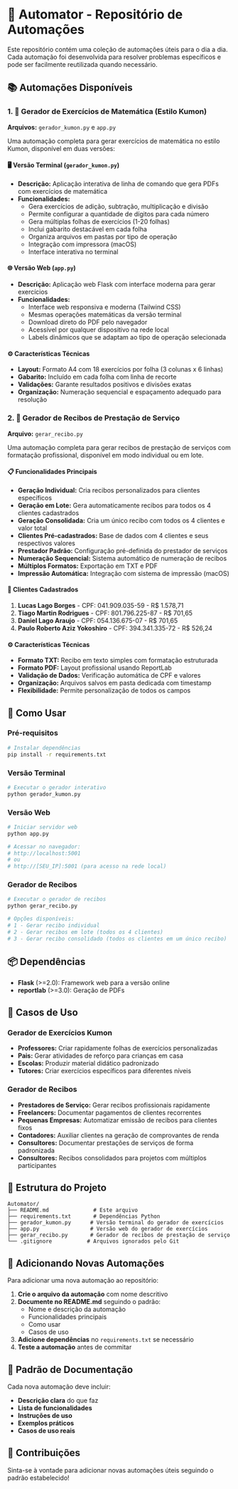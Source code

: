 # 🤖 Automator - Repositório de Automações

Este repositório contém uma coleção de automações úteis para o dia a dia. Cada automação foi desenvolvida para resolver problemas específicos e pode ser facilmente reutilizada quando necessário.

## 📚 Automações Disponíveis

### 1. 📝 Gerador de Exercícios de Matemática (Estilo Kumon)

**Arquivos:** `gerador_kumon.py` e `app.py`

Uma automação completa para gerar exercícios de matemática no estilo Kumon, disponível em duas versões:

#### 🖥️ Versão Terminal (`gerador_kumon.py`)
- **Descrição:** Aplicação interativa de linha de comando que gera PDFs com exercícios de matemática
- **Funcionalidades:**
  - Gera exercícios de adição, subtração, multiplicação e divisão
  - Permite configurar a quantidade de dígitos para cada número
  - Gera múltiplas folhas de exercícios (1-20 folhas)
  - Inclui gabarito destacável em cada folha
  - Organiza arquivos em pastas por tipo de operação
  - Integração com impressora (macOS)
  - Interface interativa no terminal

#### 🌐 Versão Web (`app.py`)
- **Descrição:** Aplicação web Flask com interface moderna para gerar exercícios
- **Funcionalidades:**
  - Interface web responsiva e moderna (Tailwind CSS)
  - Mesmas operações matemáticas da versão terminal
  - Download direto do PDF pelo navegador
  - Acessível por qualquer dispositivo na rede local
  - Labels dinâmicos que se adaptam ao tipo de operação selecionada

#### ⚙️ Características Técnicas
- **Layout:** Formato A4 com 18 exercícios por folha (3 colunas x 6 linhas)
- **Gabarito:** Incluído em cada folha com linha de recorte
- **Validações:** Garante resultados positivos e divisões exatas
- **Organização:** Numeração sequencial e espaçamento adequado para resolução

### 2. 🧾 Gerador de Recibos de Prestação de Serviço

**Arquivo:** `gerar_recibo.py`

Uma automação completa para gerar recibos de prestação de serviços com formatação profissional, disponível em modo individual ou em lote.

#### 📋 Funcionalidades Principais
- **Geração Individual:** Cria recibos personalizados para clientes específicos
- **Geração em Lote:** Gera automaticamente recibos para todos os 4 clientes cadastrados
- **Geração Consolidada:** Cria um único recibo com todos os 4 clientes e valor total
- **Clientes Pré-cadastrados:** Base de dados com 4 clientes e seus respectivos valores
- **Prestador Padrão:** Configuração pré-definida do prestador de serviços
- **Numeração Sequencial:** Sistema automático de numeração de recibos
- **Múltiplos Formatos:** Exportação em TXT e PDF
- **Impressão Automática:** Integração com sistema de impressão (macOS)

#### 👥 Clientes Cadastrados
1. **Lucas Lago Borges** - CPF: 041.909.035-59 - R$ 1.578,71
2. **Tiago Martin Rodrigues** - CPF: 801.796.225-87 - R$ 701,65
3. **Daniel Lago Araujo** - CPF: 054.136.675-07 - R$ 701,65
4. **Paulo Roberto Aziz Yokoshiro** - CPF: 394.341.335-72 - R$ 526,24

#### ⚙️ Características Técnicas
- **Formato TXT:** Recibo em texto simples com formatação estruturada
- **Formato PDF:** Layout profissional usando ReportLab
- **Validação de Dados:** Verificação automática de CPF e valores
- **Organização:** Arquivos salvos em pasta dedicada com timestamp
- **Flexibilidade:** Permite personalização de todos os campos

## 🚀 Como Usar

### Pré-requisitos
```bash
# Instalar dependências
pip install -r requirements.txt
```

### Versão Terminal
```bash
# Executar o gerador interativo
python gerador_kumon.py
```

### Versão Web
```bash
# Iniciar servidor web
python app.py

# Acessar no navegador:
# http://localhost:5001
# ou
# http://[SEU_IP]:5001 (para acesso na rede local)
```

### Gerador de Recibos
```bash
# Executar o gerador de recibos
python gerar_recibo.py

# Opções disponíveis:
# 1 - Gerar recibo individual
# 2 - Gerar recibos em lote (todos os 4 clientes)
# 3 - Gerar recibo consolidado (todos os clientes em um único recibo)
```

## 📦 Dependências

- **Flask** (>=2.0): Framework web para a versão online
- **reportlab** (>=3.0): Geração de PDFs

## 🎯 Casos de Uso

### Gerador de Exercícios Kumon
- **Professores:** Criar rapidamente folhas de exercícios personalizadas
- **Pais:** Gerar atividades de reforço para crianças em casa
- **Escolas:** Produzir material didático padronizado
- **Tutores:** Criar exercícios específicos para diferentes níveis

### Gerador de Recibos
- **Prestadores de Serviço:** Gerar recibos profissionais rapidamente
- **Freelancers:** Documentar pagamentos de clientes recorrentes
- **Pequenas Empresas:** Automatizar emissão de recibos para clientes fixos
- **Contadores:** Auxiliar clientes na geração de comprovantes de renda
- **Consultores:** Documentar prestações de serviços de forma padronizada
- **Consultores:** Recibos consolidados para projetos com múltiplos participantes

## 📁 Estrutura do Projeto

```
Automator/
├── README.md              # Este arquivo
├── requirements.txt       # Dependências Python
├── gerador_kumon.py      # Versão terminal do gerador de exercícios
├── app.py                # Versão web do gerador de exercícios
├── gerar_recibo.py       # Gerador de recibos de prestação de serviço
└── .gitignore           # Arquivos ignorados pelo Git
```

## 🔄 Adicionando Novas Automações

Para adicionar uma nova automação ao repositório:

1. **Crie o arquivo da automação** com nome descritivo
2. **Documente no README.md** seguindo o padrão:
   - Nome e descrição da automação
   - Funcionalidades principais
   - Como usar
   - Casos de uso
3. **Adicione dependências** no `requirements.txt` se necessário
4. **Teste a automação** antes de commitar

## 📝 Padrão de Documentação

Cada nova automação deve incluir:
- **Descrição clara** do que faz
- **Lista de funcionalidades**
- **Instruções de uso**
- **Exemplos práticos**
- **Casos de uso reais**

## 🤝 Contribuições

Sinta-se à vontade para adicionar novas automações úteis seguindo o padrão estabelecido!